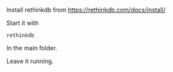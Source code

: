 Install rethinkdb from https://rethinkdb.com/docs/install/

Start it with
```shell
rethinkdb
```
In the main folder.

Leave it running.
